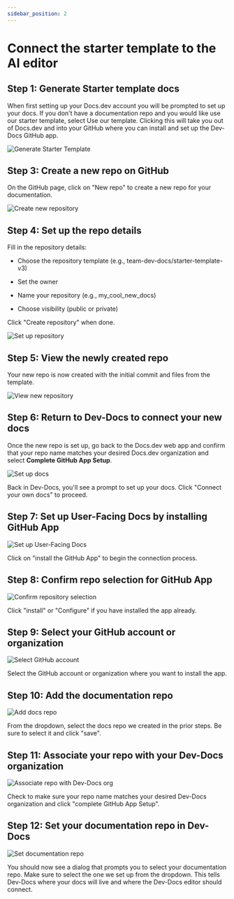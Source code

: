 ```yaml
---
sidebar_position: 2
---
```




# Connect the starter template to the AI editor

## Step 1: Generate Starter template docs

When first setting up your Docs.dev account you will be prompted to set up your docs. If you don't have a documentation repo and you would like use our starter template, select Use our template. Clicking this will take you out of Docs.dev and into your GitHub where you can install and set up the Dev-Docs GitHub app.

![Generate Starter Template](/img/connect_the_starter_template_to_the_ai_editor/step_8.png)

## Step 3: Create a new repo on GitHub

On the GitHub page, click on "New repo" to create a new repo for your documentation.

![Create new repository](/img/connect_the_starter_template_to_the_ai_editor/step_4.png)

## Step 4: Set up the repo details

Fill in the repository details:

* Choose the repository template (e.g., team-dev-docs/starter-template-v3)

* Set the owner

* Name your repository (e.g., my\_cool\_new\_docs)

* Choose visibility (public or private)

Click "Create repository" when done.

![Set up repository](/img/connect_the_starter_template_to_the_ai_editor/step_5.png)

## Step 5: View the newly created repo

Your new repo is now created with the initial commit and files from the template.

![View new repository](/img/connect_the_starter_template_to_the_ai_editor/step_7.png)

## Step 6: Return to Dev-Docs to connect your new docs

Once the new repo is set up, go back to the Docs.dev web app and confirm that your repo name matches your desired Docs.dev organization and select **Complete GitHub App Setup**.

![Set up docs](/img/connect_the_starter_template_to_the_ai_editor/step_8.png)

Back in Dev-Docs, you'll see a prompt to set up your docs. Click "Connect your own docs" to proceed.

## Step 7: Set up User-Facing Docs by installing GitHub App

![Set up User-Facing Docs](/img/connect_the_starter_template_to_the_ai_editor/step_11.png)

Click on "install the GitHub App" to begin the connection process.

## Step 8: Confirm repo selection for GitHub App

![Confirm repository selection](/img/connect_the_starter_template_to_the_ai_editor/step_13.png)

Click "install" or "Configure" if you have installed the app already.

## Step 9: Select your GitHub account or organization

![Select GitHub account](/img/connect_the_starter_template_to_the_ai_editor/step_16.png)

Select the GitHub account or organization where you want to install the app.

## Step 10: Add the documentation repo

![Add docs repo](/img/connect_the_starter_template_to_the_ai_editor/step_17.png)

From the dropdown, select the docs repo we created in the prior steps. Be sure to select it and click "save".

## Step 11: Associate your repo with your Dev-Docs organization

![Associate repo with Dev-Docs org](/img/connect_the_starter_template_to_the_ai_editor/step_22.png)

Check to make sure your repo name matches your desired Dev-Docs organization and click "complete GitHub App Setup".

## Step 12: Set your documentation repo in Dev-Docs

![Set documentation repo](/img/connect_the_starter_template_to_the_ai_editor/step_25.png)

You should now see a dialog that prompts you to select your documentation repo. Make sure to select the one we set up from the dropdown. This tells Dev-Docs where your docs will live and where the Dev-Docs editor should connect.
